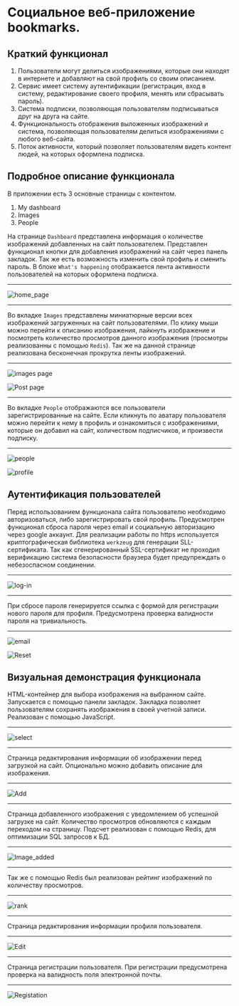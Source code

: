 # Социальное веб-приложение bookmarks.
## Краткий функционал
1. Пользователи могут делиться изображениями, которые они находят в интернете и добавляют на свой профиль со своим описанием.
2. Сервис имеет систему аутентификации (регистрация, вход в систему, редактирование своего профиля, менять или сбрасывать пароль).
3. Система подписки, позволяющая пользователям подписываться друг на друга на сайте.
4. Функциональность отображения выложенных изображений и система, позволяющая пользователям делиться изображениями с любого веб-сайта.
5. Поток активности, который позволяет пользователям видеть контент людей, на которых оформлена подписка.
   

## Подробное описание функционала

В приложении есть 3 основные страницы с контентом.
1. My dashboard
2. Images
3. People

На странице ```Dashboard``` представлена информация о количестве изображений добавленных на сайт пользователем. Представлен функционал кнопки для добавления изображений на сайт через панель закладок. Так же есть возможность изменить свой профиль и сменить пароль. В блоке ```What's happening``` отображается лента активности пользователей на которых оформлена подписка.

----

![home_page](https://sun9-45.userapi.com/impg/zUvX37Tw3PCNCCrowPQxvw04DOWAzl39AYEdkg/yY6lyGyL59E.jpg?size=771x682&quality=96&sign=01d615978b9e44d985364d496db38951&type=album "Домашнаяя страница")

----

Во вкладке ```Images``` представлены миниатюрные версии всех изображений загруженных на сайт пользователями. По клику мыши можно перейти к описанию изображения, лайкнуть изображение и посмотреть количество просмотров данного изображения (просмотры реализованны с помощью ```Redis```). Так же на данной странице реализована бесконечная прокрутка ленты изображений.

----

![images page](https://sun9-71.userapi.com/impg/qCM18t2-6E1AePWKu3O_18hmIwJPBtSXjKyJEg/MrO-qApjNSg.jpg?size=1280x696&quality=96&sign=4cfd8b1128969836f986d5a0eb1d273e&type=album "images page")

![Post page](https://sun9-47.userapi.com/impg/gMjnrng1qQ5YC_ie361GPnnAyVBHnW6x9s9sdg/-fO5J09lxTA.jpg?size=1280x463&quality=96&sign=f1c756876973dd9623351676047cc1dc&type=album "Post page")

----

Во вкладке ```People``` отображаются все пользователи зарегистрированные на сайте. Если кликнуть по аватару пользователя можно перейти к нему в профиль и ознакомиться с изображениями, которые он добавил на сайт, количеством подписчиков, и произвести подписку.

----

![people](https://sun9-77.userapi.com/impg/nqUnzKqiSiewjoUWufxQDa3xVtdsw1sZMg1j5g/SpiaZUzUNyo.jpg?size=1273x372&quality=96&sign=a43d8e3a8e47537b514e341cc67fdb41&type=album "peoples page")

![profile](https://sun9-7.userapi.com/impg/LEZNWRUVWAsXBUJsKybKLPjW3Vygb559meM9RA/SQFAyBPS-tg.jpg?size=1280x684&quality=96&sign=bea8d25d1d06f22d52b1b8480f7d3fcc&type=album "Профиль пользователя")

## Аутентификация пользователей

Перед использованием функционала сайта пользователю необходимо авторизоваться, либо зарегистрировать свой профиль. Предусмотрен функционал сброса пароля через email и социальную авторизацию через google аккаунт. Для реализации работы по https используется криптографическая библиотека ```werkzeug``` для генерации SLL-сертификата. Так как сгенерированный SSL-сертификат не проходил верификацию система безопасности браузера будет предупреждать о небезоспасном соединении.

----

![log-in](https://sun9-62.userapi.com/impg/eml_Uw-woLxebs3bXCa1rFBqHmUjIPRBtkTsLA/4IEfbK_Yj2o.jpg?size=1280x490&quality=96&sign=209763c9564f3a72d66aac189259924c&type=album "Login")

----
При сбросе пароля генерируется ссылка с формой для регистрации нового пароля для профиля. Предусмотрена проверка валидности пароля на тривиальность.

----

![email](https://sun9-43.userapi.com/impg/GUSCeGp-9Fri2Z0ssaKfPjzsCm2MOcXMQ8WPCw/fTyReKwarLY.jpg?size=715x290&quality=96&sign=25c7af21098cc0843440c2f93b59a6ea&type=album "Email reset")

![Reset](https://sun9-33.userapi.com/impg/g0-T492dQy85gHFbXTM9lC6U0XwMs4_RSeQ5-w/BvOAyM75RVI.jpg?size=743x673&quality=96&sign=1e9557697a787c2160024ea9282c5458&type=album "Reset done")

## Визуальная демонстрация функционала

HTML-контейнер для выбора изображения на выбранном сайте. Запускается с помощью панели закладок. Закладка позволяет пользователям сохранять изображения в своей учетной записи.
Реализован с помощью JavaScript.

----
![select](https://sun9-49.userapi.com/impg/jioxBi8LQt3oO9jFsmFbAWXIqNd5ryAmj4Kouw/T5Q43Ma1cNk.jpg?size=1249x878&quality=96&sign=b095bad9fb9248fe1d085f40e6f6601d&type=album "Select image")

----

Страница редактирования информации об изображении перед загрузкой на сайт. Опционально можно добавить описание для изображения. 

----
![Add](https://sun9-5.userapi.com/impg/-V_KdZUzczAo5vpnLXx_zMc6fG0IN0v804vEBw/uukaqH6nJas.jpg?size=940x613&quality=96&sign=f94b161843421eb56774db34276f3574&type=album "Add image")

-----

Страница добавленного изображения с уведомлением об успешной загрузке на сайт. Количество просмотров обновляются с каждым переходом на страницу. Подсчет реализован с помощью Redis, для оптимизации SQL запросов к БД.

----
![Image_added](https://sun9-59.userapi.com/impg/Gw98D9VEt74z50-kZ-iRfmWPHAdKLrJmbfykVg/OlQggztW30U.jpg?size=1280x683&quality=96&sign=3afd56e1157c68b20ad8efab6d6d0ef7&type=album "Image_added")

----
Так же с помощью Redis был реализован рейтинг изображений по количеству просмотров.

----
![rank](https://sun9-72.userapi.com/impg/Rq7DHnuNlCU-ay3ACVglXXOOaCQNKYo56pU2yg/8xOMq7GbEKM.jpg?size=1091x589&quality=96&sign=a243ca3058efb9e75fdf5da610dff944&type=album "Rank")

----
Страница редактирования информации профиля пользователя.

----
![Edit](https://sun9-57.userapi.com/impg/MNGSHg6HBMg0qjTRXk5NwrclePEIrUk_XacO4A/AseXSWCYjgk.jpg?size=840x854&quality=96&sign=9f81f7e7c71a3b0a38be726e92d28236&type=album "Edit profile")

----
Страница регистрации пользователя. При регистрации предусмотрена проверка на валидность поля электронной почты.

----
![Registation](https://sun9-70.userapi.com/impg/O2rhNcqCzKNH-IgPKcBKttdlSIt1u-kjBNJIQA/XSdeMswnQro.jpg?size=860x813&quality=96&sign=09451a8018ce4c8a420f37d8c6b89de1&type=album "Rigister page")

